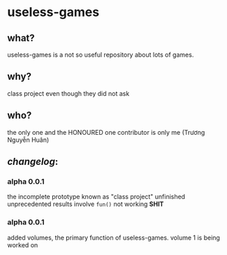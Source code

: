 # useless-games
## what?
useless-games is a not so useful repository about lots of games.
## why?
class project even though they did not ask
## who?
the only one and the HONOURED one contributor is only me (Trương Nguyễn Huân)
## *changelog*:
### alpha 0.0.1
the incomplete prototype known as "class project"
unfinished unprecedented results involve `fun()` not working **SHIT**
### alpha 0.0.1
added volumes, the primary function of useless-games. volume 1 is being worked on